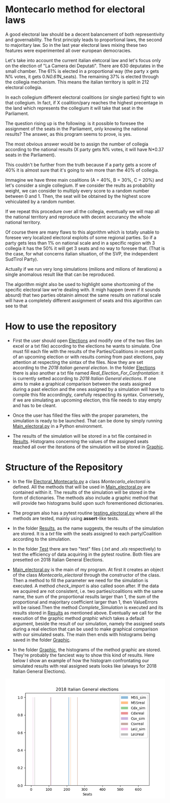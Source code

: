 # Montecarlo method for electoral laws
A good electoral law should be a decent balancement of both representivity and governability. The first principly leads to proportional laws, the second to majoritary law. So in the last year electoral laws mixing these two features were experimented all over european democracies.

Let's take into account the current italian eletcoral law and let's focus only on the election of "La Camera dei Deputati". There are 630  deputates in the small chamber. The 61% is elected in a proportional way (the party x gets N% votes, it gets 0.N*0.61*N_seats). The remaining 37% is elected through the collegia mechanism. This means the italian territory is split in 212 electoral collegia.

In each collegium different electoral coalitions (or single parties) fight to win that collegium. In fact, if X coalition/pary reaches the highest precentage in the land which represents the collegium it will take that seat in the Parliament.

The question rising up is the following: is it possible to foresee the assignment of the seats in the Parliament, only knowing the national results? The answer, as this program seems to prove, is yes.

The most obvious answer would be to assign the number of collegia according to the national results (X party gets N% votes, it will have N*0.37 seats in the Parliament).

This couldn't be further from the truth because if a party gets a score of 40% it is almost sure that it's going to win more than the 40% of collegia.

Immagine we have three main coalitions (A = 40%, B = 30%, C = 20%) and let's consider a single collegium. If we consider the reults as probability weight, we can consider to multiply every score to a random number between 0 and 1. Then, the seat will be obtained by the highest score vehiculated by a random number.

If we repeat this procedure over all the collegia, eventually we will map all the national territory and reproduce with decent accurancy the whole national territory.

Of course there are many flaws to this algorithm which is totally unable to foresee very localized electoral exploits of some regional parties. So if a party gets less than 1% on national scale and in a specific region with 3 collegia it has the 50% it will get 3 seats and no way to foresee that. (That is the case, for what concerns italian situation, of the SVP, the independent SudTirol Party).

Actually if we run very long simulations (milions and milions of iterations) a single anomalous result like that can be reproduced.

The algorithm might also be used to highlight some shortcoming of the specific electoral law we're dealing with. It migh happen (even if it sounds absurd) that two parties obtainin almost the same results on national scale will have a completely different assignment of seats and this algorithm can see to that


# How to use the repository

* First the user should open [Elections](https://github.com/g95g95/Exam) and modify one of the two files (an excel or a txt file) according to the elections he wants to simulate. One must fill each file with the results of the Parties/Coalitions in recent polls of an upcoming election or with results coming from past elections, pay attention at respecting the sintax of the files. Now they are set according to the *2018 italian general election*. In the folder [Elections](https://github.com/g95g95/Exam) there is also another a txt file named *Real_Election_For_Confrontation*: it is currently setted according to *2018 Italian General elections*. If one aims to make a graphical comparison between the seats assigned during a past election and the ones assigned by a simulation will have to compile this file accordingly, carefully respecting its syntax. Conversely, if we are simulating an upcoming election, this file needs to stay empty and has to be cleant.

* Once the user has filled the files with the proper parameters, the simulation is ready to be launched. That can be done by simply running [Main_electoral.py](https://github.com/g95g95/Exam) in a Python environment.

* The results of the simulation will be stored in a txt file contained in [Results](https://github.com/g95g95/Exam). Histograms concerning the values of the assigned seats reached all over the iterations of the simulation will be stored in [Graphic](https://github.com/g95g95/Exam).


# Structure of the Repository

* In the file [Electoral_Montecarlo.py](https://github.com/g95g95/Exam) a class *Montecarlo_electoral* is defined. All the methods that will be used in [Main_electoral.py](https://github.com/g95g95/Exam) are contained within it. The results of the simulation will be stored in the form of dictionaries. The methods also include a graphic method that will provide two histograms build upon such forementioned dictionaries.

* The program also has a pytest routine [testing_electoral.py](https://github.com/g95g95/Exam) where all the methods are tested, mainly using **assert**-like tests.

* In the folder [Results](https://github.com/g95g95/Exam), as the name suggests, the results of the simulation are stored. It is a *txt* file with the seats assigned to each party/Coalition according to the simulation.

* In the folder [Test](https://github.com/g95g95/Exam) there are two "test" files (*.txt* and *.xls* respectively) to test the efficiency of data acquiring in the pytest routine. Both files are presetted on 2018 Italian General Elections.

* [Main_electoral.py](https://github.com/g95g95/Exam) is the main of my program. At first it creates an object of the class *Montecarlo_electoral* through the constructor of the class. Then a method to fill the parameter we need for the simulation is executed. A method *check_import* is also called soon after. If the data we acquired are not consistent, i.e. two parties/coalitions with the same name, the sum of the proportional results larger than 1, the sum of the proportional and majoritary coefficient larger than 1, then ValueErrors will be raised.Then the method *Complete_Simulation* is executed and its results stored in [Results](https://github.com/g95g95/Exam) as mentioned above. Eventually we call for the execution of the graphic method *graphic* which takes a default argument, beside the result of our simulation, namely the assigned seats during a real election that can be used to make graphical comparison with our simulated seats. The main then ends with histograms being saved in the folder [Graphic](https://github.com/g95g95/Exam).

* In the folder [Graphic](https://github.com/g95g95/Exam), the histograms of the method graphic are stored. They're probably the fanciest way to show this kind of results. Here below I show an example of how the histogram confrontating our simulated results with real assigned seats looks like (always for 2018 Italian General Elections).

![2018IGE1](https://github.com/g95g95/Exam/blob/master/Graphic/Histogram-Confrontation_for_2018_Italian_General_elections.png)











